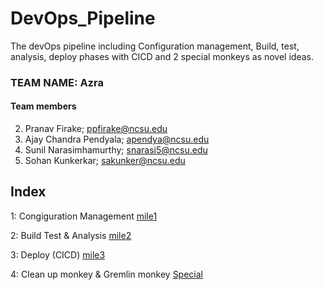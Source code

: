 # DevOps_Pipeline
The devOps pipeline including Configuration management, Build, test, analysis, deploy phases with CICD and 2 special monkeys as novel ideas.


### TEAM NAME:   Azra

#### Team members

2. Pranav Firake; ppfirake@ncsu.edu
3. Ajay Chandra Pendyala; apendya@ncsu.edu
4. Sunil Narasimhamurthy; snarasi5@ncsu.edu
5. Sohan Kunkerkar; sakunker@ncsu.edu


## Index

1: Congiguration Management [mile1](https://github.ncsu.edu/ppfirake/DevOps_Project/tree/DevOps_Milestone1)

2: Build Test & Analysis [mile2](https://github.ncsu.edu/ppfirake/DevOps_Project/tree/DevOps_Milestone2)

3: Deploy (CICD) [mile3](https://github.ncsu.edu/ppfirake/DevOps_Project/tree/DevOps_Milestone3)

4: Clean up monkey & Gremlin monkey [Special](https://github.ncsu.edu/ppfirake/DevOps_Project/tree/DevOps_Special) 

